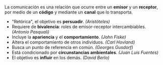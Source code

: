 
La comunicación es una relación que ocurre entre un **emisor** y un **receptor**, por medio de un **código** y mediante un **canal** que lo transporta.

- "Retórica", el objetivo es **persuadir**. *(Aristóteles)*
- Requiere de **bivalencia**: roles de emisor-receptor intercambiables. *(Antonio Pasquali)*
- Incluye la **apariencia** y el **comportamiento**. *(John Fiske)*
- Altera el comportamiento de otros individuos. *(Carl Hovland)*
- Busca un punto de referencia en común. *(Georges Gusdorf)*
- Está condicionado por **circunstancias ambientales**. *(Juan Luis Fuentes)*
- El objetivo es **influir** en los demás. *(David Berlo)*
